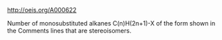 http://oeis.org/A000622

Number of monosubstituted alkanes C(n)H(2n+1)-X of the form shown in the Comments lines that are stereoisomers.
